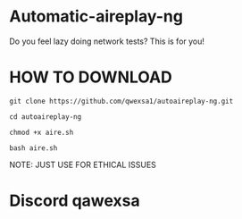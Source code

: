 # Automatic-aireplay-ng

Do you feel lazy doing network tests? This is for you!

# HOW TO DOWNLOAD

```
git clone https://github.com/qwexsa1/autoaireplay-ng.git
```
```
cd autoaireplay-ng
```
```
chmod +x aire.sh
```
```
bash aire.sh
```

NOTE: JUST USE FOR ETHICAL ISSUES



# Discord qawexsa
